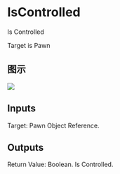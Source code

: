 # IsControlled

Is Controlled

Target is Pawn

## 图示

![]($-20221218-20192126.png)

## Inputs

Target: Pawn Object Reference.  

## Outputs

Return Value: Boolean. Is Controlled.

